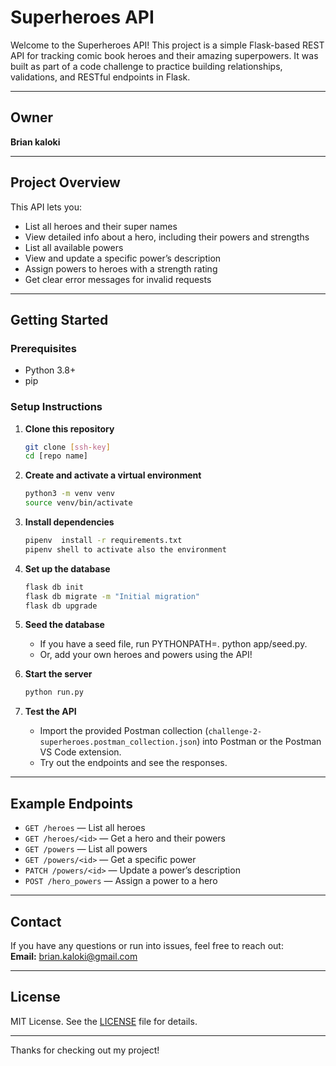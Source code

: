 # Superheroes API


Welcome to the Superheroes API! This project is a simple Flask-based REST API for tracking comic book heroes and their amazing superpowers. It was built as part of a code challenge to practice building relationships, validations, and RESTful endpoints in Flask.

---

## Owner

**Brian kaloki**

---

## Project Overview

This API lets you:

- List all heroes and their super names
- View detailed info about a hero, including their powers and strengths
- List all available powers
- View and update a specific power’s description
- Assign powers to heroes with a strength rating
- Get clear error messages for invalid requests

---

## Getting Started

### Prerequisites

- Python 3.8+
- pip

### Setup Instructions

1. **Clone this repository**
    ```sh
    git clone [ssh-key]
    cd [repo name]
    ```

2. **Create and activate a virtual environment**
    ```sh
    python3 -m venv venv
    source venv/bin/activate
    ```

3. **Install dependencies**
    ```sh
    pipenv  install -r requirements.txt
    pipenv shell to activate also the environment  
    ```

4. **Set up the database**
    ```sh
    flask db init
    flask db migrate -m "Initial migration"
    flask db upgrade
    ```

5. **Seed the database**
    - If you have a seed file, run PYTHONPATH=. python app/seed.py.
    - Or, add your own heroes and powers using the API!

6. **Start the server**
    ```sh
    python run.py
    ```

7. **Test the API**
    - Import the provided Postman collection (`challenge-2-superheroes.postman_collection.json`) into Postman or the Postman VS Code extension.
    - Try out the endpoints and see the responses.

---

## Example Endpoints

- `GET /heroes` — List all heroes
- `GET /heroes/<id>` — Get a hero and their powers
- `GET /powers` — List all powers
- `GET /powers/<id>` — Get a specific power
- `PATCH /powers/<id>` — Update a power’s description
- `POST /hero_powers` — Assign a power to a hero

---

## Contact

If you have any questions or run into issues, feel free to reach out:  
**Email:** brian.kaloki@gmail.com

---

## License

MIT License. See the [LICENSE](LICENSE) file for details.

---

Thanks for checking out my project!